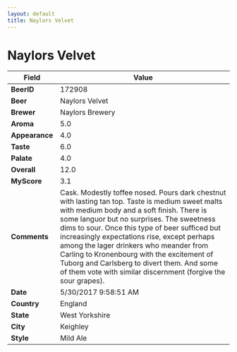 ```yaml
---
layout: default
title: Naylors Velvet
---
```


# Naylors Velvet

| Field         | Value     |
|---------------|-----------|
| **BeerID** | 172908 |
| **Beer** | Naylors Velvet |
| **Brewer** | Naylors Brewery |
| **Aroma** | 5.0 |
| **Appearance** | 4.0 |
| **Taste** | 6.0 |
| **Palate** | 4.0 |
| **Overall** | 12.0 |
| **MyScore** | 3.1 |
| **Comments** | Cask. Modestly toffee nosed. Pours dark chestnut with lasting tan top. Taste is medium sweet malts with medium body and a soft finish. There is some languor but no surprises. The sweetness dims to sour. Once this type of beer sufficed but increasingly expectations rise, except perhaps among the lager drinkers who meander from Carling to Kronenbourg with the excitement of Tuborg and Carlsberg to divert them. And some of them vote with similar discernment &#40;forgive the sour grapes&#41;. |
| **Date** | 5/30/2017 9:58:51 AM |
| **Country** | England |
| **State** | West Yorkshire |
| **City** | Keighley |
| **Style** | Mild Ale |
